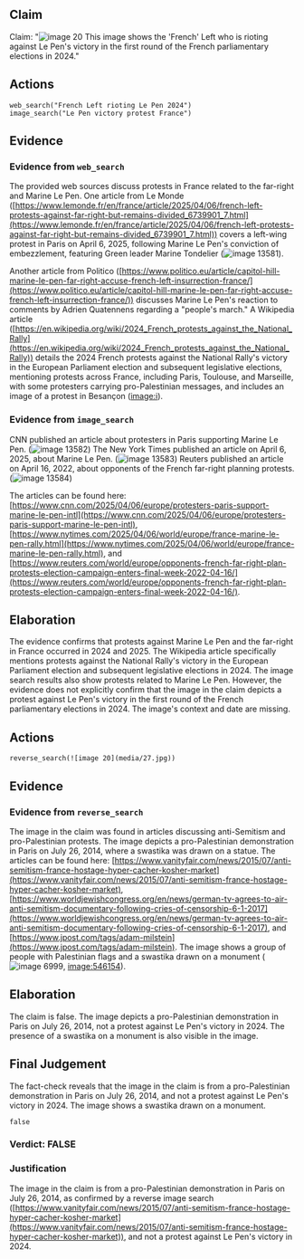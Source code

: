## Claim
Claim: "![image 20](media/27.jpg) This image shows the 'French' Left who is rioting against Le Pen's victory in the first round of the French parliamentary elections in 2024."

## Actions
```
web_search("French Left rioting Le Pen 2024")
image_search("Le Pen victory protest France")
```

## Evidence
### Evidence from `web_search`
The provided web sources discuss protests in France related to the far-right and Marine Le Pen. One article from Le Monde ([https://www.lemonde.fr/en/france/article/2025/04/06/french-left-protests-against-far-right-but-remains-divided_6739901_7.html](https://www.lemonde.fr/en/france/article/2025/04/06/french-left-protests-against-far-right-but-remains-divided_6739901_7.html)) covers a left-wing protest in Paris on April 6, 2025, following Marine Le Pen's conviction of embezzlement, featuring Green leader Marine Tondelier (![image 13581](media/2025-08-31_16-25-1756657533-103423.jpg)).

Another article from Politico ([https://www.politico.eu/article/capitol-hill-marine-le-pen-far-right-accuse-french-left-insurrection-france/](https://www.politico.eu/article/capitol-hill-marine-le-pen-far-right-accuse-french-left-insurrection-france/)) discusses Marine Le Pen's reaction to comments by Adrien Quatennens regarding a "people's march." A Wikipedia article ([https://en.wikipedia.org/wiki/2024_French_protests_against_the_National_Rally](https://en.wikipedia.org/wiki/2024_French_protests_against_the_National_Rally)) details the 2024 French protests against the National Rally's victory in the European Parliament election and subsequent legislative elections, mentioning protests across France, including Paris, Toulouse, and Marseille, with some protesters carrying pro-Palestinian messages, and includes an image of a protest in Besançon (<image:i>).


### Evidence from `image_search`
CNN published an article about protesters in Paris supporting Marine Le Pen. (![image 13582](media/2025-08-31_16-26-1756657570-671719.jpg)) The New York Times published an article on April 6, 2025, about Marine Le Pen. (![image 13583](media/2025-08-31_16-26-1756657571-049545.jpg)) Reuters published an article on April 16, 2022, about opponents of the French far-right planning protests. (![image 13584](media/2025-08-31_16-26-1756657572-033226.jpg))

The articles can be found here: [https://www.cnn.com/2025/04/06/europe/protesters-paris-support-marine-le-pen-intl](https://www.cnn.com/2025/04/06/europe/protesters-paris-support-marine-le-pen-intl), [https://www.nytimes.com/2025/04/06/world/europe/france-marine-le-pen-rally.html](https://www.nytimes.com/2025/04/06/world/europe/france-marine-le-pen-rally.html), and [https://www.reuters.com/world/europe/opponents-french-far-right-plan-protests-election-campaign-enters-final-week-2022-04-16/](https://www.reuters.com/world/europe/opponents-french-far-right-plan-protests-election-campaign-enters-final-week-2022-04-16/).


## Elaboration
The evidence confirms that protests against Marine Le Pen and the far-right in France occurred in 2024 and 2025. The Wikipedia article specifically mentions protests against the National Rally's victory in the European Parliament election and subsequent legislative elections in 2024. The image search results also show protests related to Marine Le Pen. However, the evidence does not explicitly confirm that the image in the claim depicts a protest against Le Pen's victory in the first round of the French parliamentary elections in 2024. The image's context and date are missing.


## Actions
```
reverse_search(![image 20](media/27.jpg))
```

## Evidence
### Evidence from `reverse_search`
The image in the claim was found in articles discussing anti-Semitism and pro-Palestinian protests. The image depicts a pro-Palestinian demonstration in Paris on July 26, 2014, where a swastika was drawn on a statue. The articles can be found here: [https://www.vanityfair.com/news/2015/07/anti-semitism-france-hostage-hyper-cacher-kosher-market](https://www.vanityfair.com/news/2015/07/anti-semitism-france-hostage-hyper-cacher-kosher-market), [https://www.worldjewishcongress.org/en/news/german-tv-agrees-to-air-anti-semitism-documentary-following-cries-of-censorship-6-1-2017](https://www.worldjewishcongress.org/en/news/german-tv-agrees-to-air-anti-semitism-documentary-following-cries-of-censorship-6-1-2017), and [https://www.jpost.com/tags/adam-milstein](https://www.jpost.com/tags/adam-milstein). The image shows a group of people with Palestinian flags and a swastika drawn on a monument (![image 6999](media/2025-08-29_21-13-1756502002-063306.jpg), <image:546154>).


## Elaboration
The claim is false. The image depicts a pro-Palestinian demonstration in Paris on July 26, 2014, not a protest against Le Pen's victory in 2024. The presence of a swastika on a monument is also visible in the image.


## Final Judgement
The fact-check reveals that the image in the claim is from a pro-Palestinian demonstration in Paris on July 26, 2014, and not a protest against Le Pen's victory in 2024. The image shows a swastika drawn on a monument.

`false`

### Verdict: FALSE

### Justification
The image in the claim is from a pro-Palestinian demonstration in Paris on July 26, 2014, as confirmed by a reverse image search ([https://www.vanityfair.com/news/2015/07/anti-semitism-france-hostage-hyper-cacher-kosher-market](https://www.vanityfair.com/news/2015/07/anti-semitism-france-hostage-hyper-cacher-kosher-market)), and not a protest against Le Pen's victory in 2024.
